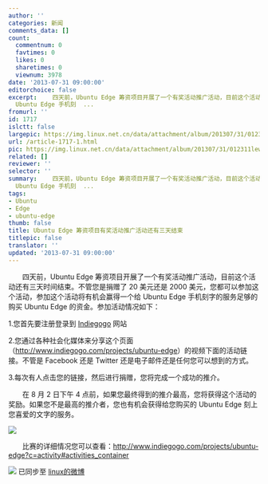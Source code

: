 ```yaml
---
author: ''
categories: 新闻
comments_data: []
count:
  commentnum: 0
  favtimes: 0
  likes: 0
  sharetimes: 0
  viewnum: 3978
date: '2013-07-31 09:00:00'
editorchoice: false
excerpt: 　　四天前，Ubuntu Edge 筹资项目开展了一个有奖活动推广活动，目前这个活动还有三天时间结束。不管您是捐赠了 20 美元还是 2000 美元，您都可以参加这个活动，参加这个活动将有机会赢得一个给
  Ubuntu Edge 手机刻  ...
fromurl: ''
id: 1717
islctt: false
largepic: https://img.linux.net.cn/data/attachment/album/201307/31/012311lew6ewzuzs1fzns9.png
url: /article-1717-1.html
pic: https://img.linux.net.cn/data/attachment/album/201307/31/012311lew6ewzuzs1fzns9.png.thumb.jpg
related: []
reviewer: ''
selector: ''
summary: 　　四天前，Ubuntu Edge 筹资项目开展了一个有奖活动推广活动，目前这个活动还有三天时间结束。不管您是捐赠了 20 美元还是 2000 美元，您都可以参加这个活动，参加这个活动将有机会赢得一个给
  Ubuntu Edge 手机刻  ...
tags:
- Ubuntu
- Edge
- ubuntu-edge
thumb: false
title: Ubuntu Edge 筹资项目有奖活动推广活动还有三天结束
titlepic: false
translator: ''
updated: '2013-07-31 09:00:00'
---
```


　　四天前，Ubuntu Edge 筹资项目开展了一个有奖活动推广活动，目前这个活动还有三天时间结束。不管您是捐赠了 20 美元还是 2000 美元，您都可以参加这个活动，参加这个活动将有机会赢得一个给 Ubuntu Edge 手机刻字的服务足够的购买 Ubuntu Edge 的资金。参加活动情况如下：


1.您首先要注册登录到 [Indiegogo](http://www.indiegogo.com/) 网站


2.您通过各种社会化媒体来分享这个页面（<http://www.indiegogo.com/projects/ubuntu-edge>）的视频下面的活动链接。不管是 Facebook 还是 Twitter 还是电子邮件还是任何您可以想到的方式。


3.每次有人点击您的链接，然后进行捐赠，您将完成一个成功的推介。


　　在 8 月 2 日下午 4 点前，如果您最终得到的推介最高，您将获得这个活动的奖励。如果您不是最高的推介者，您也有机会获得给您购买的 Ubuntu Edge 刻上您喜爱的文字的服务。


![](https://img.linux.net.cn/data/attachment/album/201307/31/012311lew6ewzuzs1fzns9.png)


　　比赛的详细情况您可以查看：<http://www.indiegogo.com/projects/ubuntu-edge?c=activity#activities_container>


![](https://img.linux.net.cn/xwb/images/bgimg/icon_logo.png) 已同步至 [linux的微博](http://weibo.com/1772191555/A2xlwyjII)